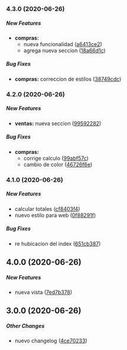 ### 4.3.0 (2020-06-26)

##### New Features

* **compras:**
  *  nueva funcionalidad ([a6413ce2](https://github.com/richirm/CHANGELOG/commit/a6413ce248d3d99e308a70b05cbbc4d0db242056))
  *  agrega nueva seccion ([18a66d1c](https://github.com/richirm/CHANGELOG/commit/18a66d1c33c0d6c98be784109fc4ee74f2730e3e))

##### Bug Fixes

* **compras:**  correccion de estilos ([38749cdc](https://github.com/richirm/CHANGELOG/commit/38749cdcbff8fbf4f5e49738adea8995ec209cd9))

### 4.2.0 (2020-06-26)

##### New Features

* **ventas:**  nueva seccion ([99592282](https://github.com/richirm/CHANGELOG/commit/995922824a425baa276944d88017d272e3a804a7))

##### Bug Fixes

* **compras:**
  *  corrige calculo ([99abf57c](https://github.com/richirm/CHANGELOG/commit/99abf57c24c47250cf0f9b43b876289974340559))
  *  cambio de color ([46726f6e](https://github.com/richirm/CHANGELOG/commit/46726f6e9578510927685c395e4ac526a327b6c2))

### 4.1.0 (2020-06-26)

##### New Features

*  calcular totales ([cf8403f4](https://github.com/richirm/CHANGELOG/commit/cf8403f4e4ff711427223b07f1058ec0277180ca))
*  nuevo estilo para web ([0f88291f](https://github.com/richirm/CHANGELOG/commit/0f88291fdd68473594f6cf95326d47f5e8a52690))

##### Bug Fixes

*  re hubicacion del index ([651cb387](https://github.com/richirm/CHANGELOG/commit/651cb387df2300e0ef2e26a830246706d6a4650d))

## 4.0.0 (2020-06-26)

##### New Features

*  nueva vista ([7ed7b378](https://github.com/richirm/CHANGELOG/commit/7ed7b378e7c40b51fe94c2930b173e1f1793a84a))

## 3.0.0 (2020-06-26)

##### Other Changes

*  nuevo changelog ([4ce70233](https://github.com/richirm/CHANGELOG/commit/4ce70233f774080d26fd76920f54447650e8f02e))

